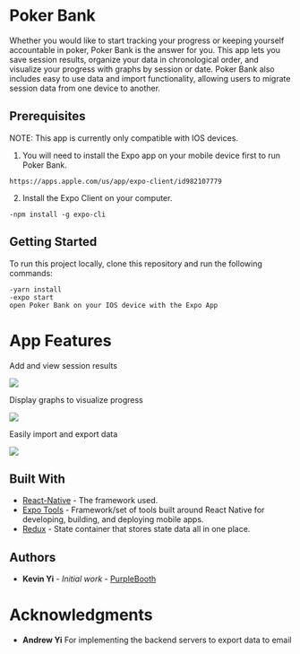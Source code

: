 # Poker Bank

Whether you would like to start tracking your progress or keeping yourself accountable in poker, Poker Bank is the answer for you. This app lets you save session results, organize your data in chronological order, and visualize your progress with graphs by session or date. Poker Bank also includes easy to use data and import functionality, allowing users to migrate session data from one device to another.

## Prerequisites

NOTE: This app is currently only compatible with IOS devices.

1. You will need to install the Expo app on your mobile device first to run Poker Bank. 
```
https://apps.apple.com/us/app/expo-client/id982107779
```
2. Install the Expo Client on your computer.
```
-npm install -g expo-cli
```

## Getting Started

To run this project locally, clone this repository and run the following commands:

```
-yarn install
-expo start
open Poker Bank on your IOS device with the Expo App
```

# App Features

Add and view session results

![](https://media2.giphy.com/media/JPgbcfe9C9RvcXAq3g/giphy.gif?cid=4d1e4f29a078ee6daee476f74ea21973592a4493b67db2ce&rid=giphy.gif)

Display graphs to visualize progress

![](https://media1.giphy.com/media/dTVWijTnxjLRjOdj1S/giphy.gif?cid=4d1e4f2972640b461221f4038adc0a8a313a759f1e756570&rid=giphy.gif)

Easily import and export data

![](https://media3.giphy.com/media/cjch79SM6sHBi9WSSR/giphy.gif?cid=4d1e4f295474bd26bc91bbe1f2ec578b2df19e2f49ce2118&rid=giphy.gif)


## Built With

* [React-Native](https://reactnative.dev/) - The framework used.
* [Expo Tools](https://expo.io/tools#cli) - Framework/set of tools built around React Native for developing, building, and deploying mobile apps.
* [Redux](https://redux.js.org/introduction/core-concepts) - State container that stores state data all in one place.


## Authors

* **Kevin Yi** - *Initial work* - [PurpleBooth](https://github.com/PurpleBooth)

# Acknowledgments

* **Andrew Yi** For implementing the backend servers to export data to email
